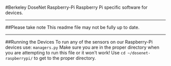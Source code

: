 #Berkeley DoseNet Raspberry-Pi 
Raspberry Pi specific software for devices.
___
##Please take note
This readme file may not be fully up to date. 
___
##Running the Devices
To run any of the sensors on our Raspberry-Pi devices use: `managers.py`
Make sure you are in the proper directory when you are attempting to run this file or it won't work!
Use `cd ~/dosenet-raspberrypi/` to get to the proper directory.


